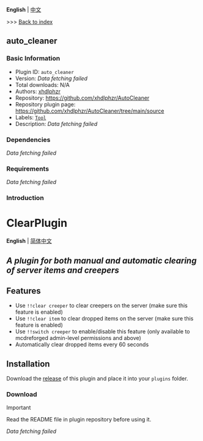 **English** | [中文](readme-zh_cn.md)

\>\>\> [Back to index](/readme.md)

## auto_cleaner

### Basic Information

- Plugin ID: `auto_cleaner`
- Version: *Data fetching failed*
- Total downloads: N/A
- Authors: [xhdlphzr](https://github.com/xhdlphzr)
- Repository: https://github.com/xhdlphzr/AutoCleaner
- Repository plugin page: https://github.com/xhdlphzr/AutoCleaner/tree/main/source
- Labels: [`Tool`](/labels/tool/readme.md)
- Description: *Data fetching failed*

### Dependencies

*Data fetching failed*

### Requirements

*Data fetching failed*

### Introduction

# ClearPlugin

**English** | [简体中文](https://github.com/xhdlphzr/AutoCleaner/tree/main/source/README_zh_cn.md)

## _A plugin for both manual and automatic clearing of server items and creepers_

## Features

- Use `!!clear creeper` to clear creepers on the server (make sure this feature is enabled)
- Use `!!clear item` to clear dropped items on the server (make sure this feature is enabled)
- Use `!!switch creeper` to enable/disable this feature (only available to mcdreforged admin-level permissions and above)
- Automatically clear dropped items every 60 seconds

## Installation

Download the [release](https://github.com/xhdlphzr/ClearPlugin/releases) of this plugin and place it into your `plugins` folder.

### Download

> [!IMPORTANT]
> Read the README file in plugin repository before using it.

*Data fetching failed*

